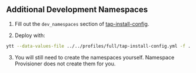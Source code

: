 ## Additional Development Namespaces

1. Fill out the `dev_namespaces` section of [tap-install-config](../../tap-install-config.yml).

2. Deploy with:

```bash
ytt --data-values-file ../../profiles/full/tap-install-config.yml -f . | kubectl apply -f-
```

3. You will still need to create the namespaces yourself. Namespace Provisioner does not create them for you.
